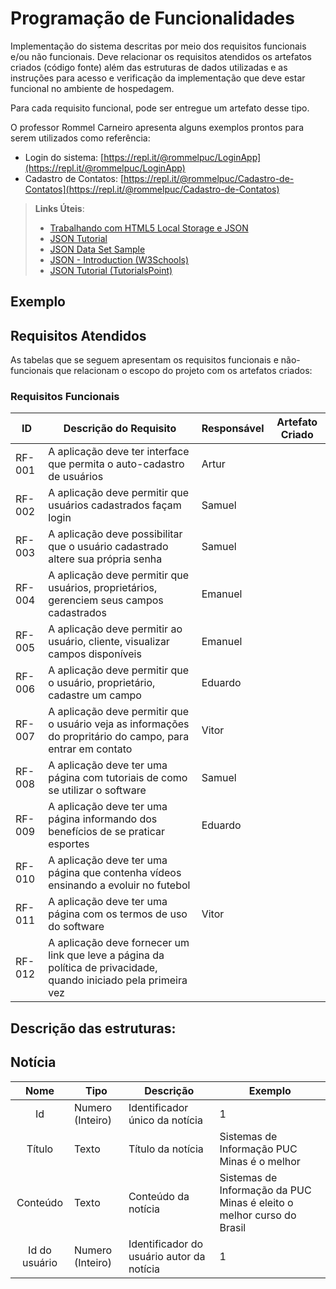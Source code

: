 # Programação de Funcionalidades

Implementação do sistema descritas por meio dos requisitos funcionais e/ou não funcionais. Deve relacionar os requisitos atendidos os artefatos criados (código fonte) além das estruturas de dados utilizadas e as instruções para acesso e verificação da implementação que deve estar funcional no ambiente de hospedagem.

Para cada requisito funcional, pode ser entregue um artefato desse tipo.

O professor Rommel Carneiro apresenta alguns exemplos prontos para serem utilizados como referência:
- Login do sistema: [https://repl.it/@rommelpuc/LoginApp](https://repl.it/@rommelpuc/LoginApp) 
- Cadastro de Contatos: [https://repl.it/@rommelpuc/Cadastro-de-Contatos](https://repl.it/@rommelpuc/Cadastro-de-Contatos)


> **Links Úteis**:
>
> - [Trabalhando com HTML5 Local Storage e JSON](https://www.devmedia.com.br/trabalhando-com-html5-local-storage-e-json/29045)
> - [JSON Tutorial](https://www.w3resource.com/JSON)
> - [JSON Data Set Sample](https://opensource.adobe.com/Spry/samples/data_region/JSONDataSetSample.html)
> - [JSON - Introduction (W3Schools)](https://www.w3schools.com/js/js_json_intro.asp)
> - [JSON Tutorial (TutorialsPoint)](https://www.tutorialspoint.com/json/index.htm)

## Exemplo

## Requisitos Atendidos

As tabelas que se seguem apresentam os requisitos funcionais e não-funcionais que relacionam o escopo do projeto com os artefatos criados:

### Requisitos Funcionais

|ID    | Descrição do Requisito  | Responsável | Artefato Criado |
|------|-----------------------------------------|----| ----|
|RF-001| A aplicação deve ter interface que permita o auto-cadastro de usuários | Artur  |  |
|RF-002| A aplicação deve permitir que usuários cadastrados façam login | Samuel  | |
|RF-003| A aplicação deve possibilitar que o usuário cadastrado altere sua própria senha | Samuel |  |
|RF-004| A aplicação deve permitir que usuários, proprietários, gerenciem seus campos cadastrados | Emanuel | |
|RF-005| A aplicação deve permitir ao usuário, cliente, visualizar campos disponíveis | Emanuel | |
|RF-006| A aplicação deve permitir que o usuário, proprietário, cadastre um campo | Eduardo | |
|RF-007| A aplicação deve permitir que o usuário veja as informações do propritário do campo, para entrar em contato | Vitor | |
|RF-008| A aplicação deve ter uma página com tutoriais de como se utilizar o software | Samuel | |
|RF-009| A aplicação deve ter uma página informando dos benefícios de se praticar esportes| Eduardo | |
|RF-010| A aplicação deve ter uma página que contenha vídeos ensinando a evoluir no futebol |  | |
|RF-011| A aplicação deve ter uma página com os termos de uso do software  | Vitor | |
|RF-012| A aplicação deve fornecer um link que leve a página da política de privacidade, quando iniciado pela primeira vez |  | 

## Descrição das estruturas:

## Notícia
|  **Nome**      | **Tipo**          | **Descrição**                             | **Exemplo**                                    |
|:--------------:|-------------------|-------------------------------------------|------------------------------------------------|
| Id             | Numero (Inteiro)  | Identificador único da notícia            | 1                                              |
| Título         | Texto             | Título da notícia                         | Sistemas de Informação PUC Minas é o melhor                                   |
| Conteúdo       | Texto             | Conteúdo da notícia                       | Sistemas de Informação da PUC Minas é eleito o melhor curso do Brasil                            |
| Id do usuário  | Numero (Inteiro)  | Identificador do usuário autor da notícia | 1                                              |

